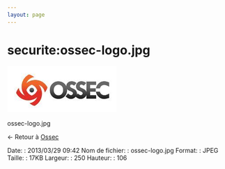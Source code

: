```yaml
---
layout: page
---
```


securite:ossec-logo.jpg
=======================

[![ossec-logo.jpg](../../assets/media/securite/ossec-logo.jpg@cache=&w=250&h=106 "ossec-logo.jpg")](../../assets/media/securite/ossec-logo.jpg@cache= "Afficher le fichier original")

ossec-logo.jpg

← Retour à
[Ossec](../../securite/ossec/start.html "securite:ossec:start")

Date:
:   2013/03/29 09:42
Nom de fichier:
:   ossec-logo.jpg
Format:
:   JPEG
Taille:
:   17KB
Largeur:
:   250
Hauteur:
:   106


